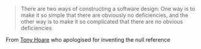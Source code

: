 > There are two ways of constructing a software design: One way is to make it so simple that there are obviously no deficiencies, and the other way is to make it so complicated that there are no obvious deficiencies

From [Tony Hoare](https://en.wikipedia.org/wiki/Tony_Hoare) who apologised for inventing the null reference